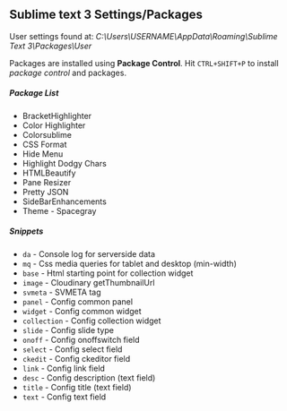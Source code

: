 ## Sublime text 3 Settings/Packages
User settings found at:  _C:\Users\USERNAME\AppData\Roaming\Sublime Text 3\Packages\User_

Packages are installed using **Package Control**.
Hit `CTRL+SHIFT+P` to install _package control_ and packages.
##### Package List
- BracketHighlighter
- Color Highlighter
- Colorsublime
- CSS Format
- Hide Menu
- Highlight Dodgy Chars
- HTMLBeautify
- Pane Resizer
- Pretty JSON
- SideBarEnhancements
- Theme - Spacegray

##### Snippets
- `da` - Console log for serverside data
- `mq` - Css media queries for tablet and desktop (min-width)
- `base` - Html starting point for collection widget
- `image` - Cloudinary getThumbnailUrl
- `svmeta` - SVMETA tag
- `panel` - Config common panel
- `widget` - Config common widget
- `collection` - Config collection widget
- `slide` - Config slide type
- `onoff` - Config onoffswitch field
- `select` - Config select field
- `ckedit` - Config ckeditor field
- `link` - Config link field
- `desc` - Config description (text field)
- `title` - Config title (text field)
- `text` - Config text field
